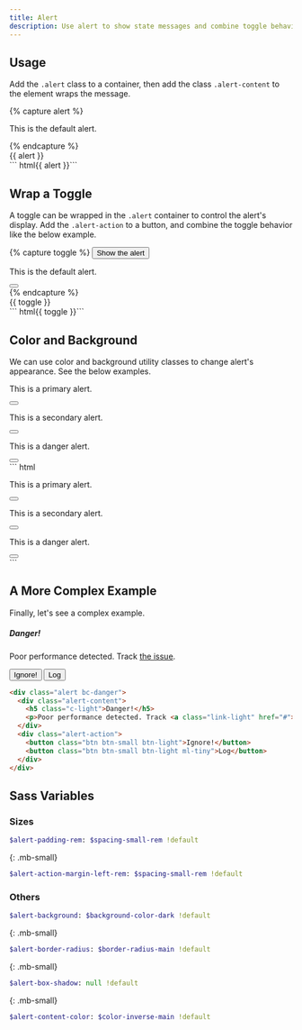 ```yaml
---
title: Alert
description: Use alert to show state messages and combine toggle behavior to control display.
---
```



## Usage
Add the `.alert` class to a container, then add the class `.alert-content` to the element wraps the message.

{% capture alert %}
<div class="alert">
  <p class="alert-content">This is the default alert.</p>
</div>
{% endcapture %}
<div class="example">
  {{ alert }}
</div>
``` html{{ alert }}```


## Wrap a Toggle
A toggle can be wrapped in the `.alert` container to control the alert's display. Add the `.alert-action` to a button, and combine the toggle behavior like the below example.

{% capture toggle %}
<button class="btn btn-primary" data-toggle-for="alert_example">Show the alert</button>
<div class="alert" data-toggle-target="alert_example">
  <p class="alert-content">This is the default alert.</p>
  <button class="alert-action btn btn-ico btn-dark btn-small" data-toggle>
    <i class="ico ico-cross"></i>
  </button>
</div>
{% endcapture %}
<div class="example">
  {{ toggle }}
</div>
``` html{{ toggle }}```


## Color and Background
We can use color and background utility classes to change alert's appearance. See the below examples.
<div class="example">
  <div class="alert bc-primary mb-small">
    <p class="alert-content">This is a primary alert.</p>
    <button class="alert-action btn btn-primary btn-ico btn-small">
      <i class="ico ico-cross"></i>
    </button>
  </div>
  <div class="alert bc-secondary mb-small">
    <p class="alert-content c-dark">This is a secondary alert.</p>
    <button class="alert-action btn btn-secondary btn-ico btn-small">
      <i class="ico ico-cross"></i>
    </button>
  </div>
  <div class="alert bc-danger">
    <p class="alert-content">This is a danger alert.</p>
    <button class="alert-action btn btn-danger btn-ico btn-small">
      <i class="ico ico-cross"></i>
    </button>
  </div>
</div>
``` html
<div class="alert bc-primary">
  <p class="alert-content">This is a primary alert.</p>
  <button class="alert-action btn btn-primary btn-ico btn-small">
    <i class="ico ico-cross"></i>
  </button>
</div>
<div class="alert bc-secondary">
  <p class="alert-content c-dark">This is a secondary alert.</p>
  <button class="alert-action btn btn-secondary btn-ico btn-small">
    <i class="ico ico-cross"></i>
  </button>
</div>
<div class="alert bc-danger">
  <p class="alert-content">This is a danger alert.</p>
  <button class="alert-action btn btn-danger btn-ico btn-small">
    <i class="ico ico-cross"></i>
  </button>
</div>
```


## A More Complex Example

Finally, let's see a complex example.

<div class="alert bc-danger my-small">
  <div class="alert-content">
    <h5 class="c-light">Danger!</h5>
    <p>
      Poor performance detected. Track <a class="link-light" href="#" data-turbolinks="false">the issue</a>.
    </p>
  </div>
  <div class="alert-action">
    <button class="btn btn-small btn-light">Ignore!</button>
    <button class="btn btn-small btn-light ml-tiny">Log</button>
  </div>
</div>

``` html
<div class="alert bc-danger">
  <div class="alert-content">
    <h5 class="c-light">Danger!</h5>
    <p>Poor performance detected. Track <a class="link-light" href="#">the issue</a>.</p>
  </div>
  <div class="alert-action">
    <button class="btn btn-small btn-light">Ignore!</button>
    <button class="btn btn-small btn-light ml-tiny">Log</button>
  </div>
</div>
```



## Sass Variables

### Sizes
``` sass
$alert-padding-rem: $spacing-small-rem !default
```
{: .mb-small}

``` sass
$alert-action-margin-left-rem: $spacing-small-rem !default
```

### Others

``` sass
$alert-background: $background-color-dark !default
```
{: .mb-small}

``` sass
$alert-border-radius: $border-radius-main !default
```
{: .mb-small}

``` sass
$alert-box-shadow: null !default
```
{: .mb-small}

``` sass
$alert-content-color: $color-inverse-main !default
```